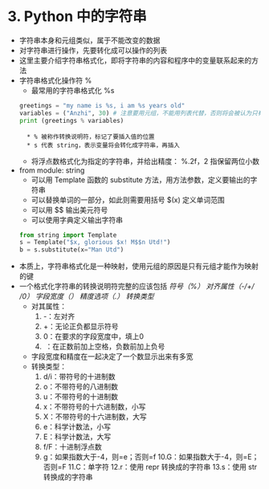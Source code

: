 # 3. Python 中的字符串
- 字符串本身和元组类似，属于不能改变的数据
- 对字符串进行操作，先要转化成可以操作的列表
- 这里主要介绍字符串格式化，即将字符串的内容和程序中的变量联系起来的方法
- 字符串格式化操作符 %
	+ 最常用的字符串格式化 %s
	```python
	greetings = "my name is %s, i am %s years old"
	variables = ("Anzhi", 30) # 注意要用元组，不能用列表代替，否则将会被认为只有一个值，与需要代入的数量不符
	print (greetings % variables)
	```
		* % 被称作转换说明符，标记了要插入值的位置
		* s 代表 string，表示变量将会转化成字符串，再插入
	+ 将浮点数格式化为指定的字符串，并给出精度： %.2f，2 指保留两位小数	
- from module: string
	+ 可以用 Template 函数的 substitute 方法，用方法参数，定义要输出的字符串
	+ 可以替换单词的一部分，如此则需要用括号 $(x) 定义单词范围
	+ 可以用 $$ 输出美元符号
	+ 可以使用字典定义输出字符串
	```python
	from string import Template
	s = Template("$x, glorious $x! M$$n Utd!")
	b = s.substitute(x="Man Utd")
	```
- 本质上，字符串格式化是一种映射，使用元组的原因是只有元组才能作为映射的键	
- 一个格式化字符串的转换说明符完整的应该包括 *符号（%） 对齐属性（-/+/ /0） 字段宽度（） 精度选项（.） 转换类型* 
	+ 对其属性：
		1. -：左对齐
		2. +：无论正负都显示符号
		3. 0：在要求的字段宽度中，填上0
		4.  ：在正数前加上空格，负数前加上负号
	+ 字段宽度和精度在一起决定了一个数显示出来有多宽
	+ 转换类型：
		1. d/i：带符号的十进制数
		2. o：不带符号的八进制数
		3. u：不带符号的十进制数
		4. x：不带符号的十六进制数，小写
		5. X：不带符号的十六进制数，大写
		6. e：科学计数法，小写
		7. E：科学计数法，大写
		8. f/F：十进制浮点数
		9. g：如果指数大于-4，则=e；否则=f
		10.G：如果指数大于-4，则=E；否则=F
		11.C：单字符
		12.r：使用 repr 转换成的字符串
		13.s：使用 str 转换成的字符串

		
	
	
